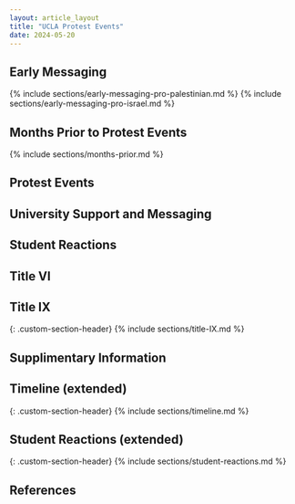 ```yaml
---
layout: article_layout
title: "UCLA Protest Events"
date: 2024-05-20
---
```


## Early Messaging <span id="Early Messaging"></span>

{% include sections/early-messaging-pro-palestinian.md %}
{% include sections/early-messaging-pro-israel.md %}

## Months Prior to Protest Events <span id="Months Prior to Protest Events"></span>
{% include sections/months-prior.md %}


## Protest Events <span id="Protest Events"></span>



## University Support and Messaging  <span id="University Support and Messaging"></span>


## Student Reactions <span id="Student Reactions"></span>



## Title VI <span id="Title VI"></span>

## Title IX 
{: .custom-section-header}
{% include sections/title-IX.md %}


## Supplimentary Information <span id="Supplimentary Information"></span>
## Timeline (extended)
{: .custom-section-header}
{% include sections/timeline.md %}
## Student Reactions (extended)
{: .custom-section-header}
{% include sections/student-reactions.md %}

## References <span id="References"></span>



<!-- Add more sections as needed -->

